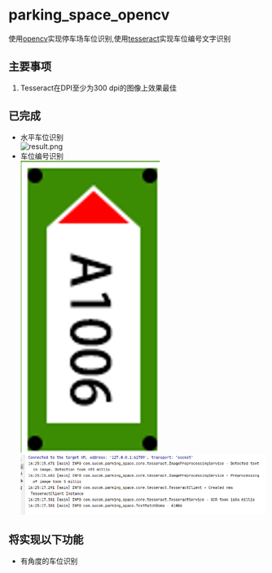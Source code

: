# parking_space_opencv

使用[opencv](https://github.com/bytedeco/javacpp-presets/tree/master/opencv)实现停车场车位识别,使用[tesseract](https://github.com/bytedeco/javacpp-presets/tree/master/tesseract)实现车位编号文字识别

## 主要事项
1. Tesseract在DPI至少为300 dpi的图像上效果最佳
## 已完成

+ 水平车位识别  
![result.png](https://github.com/githubwyj/parking_space_opencv/blob/master/screenshot/result.png?raw=true)
+ 车位编号识别  
![1.png](https://raw.githubusercontent.com/githubwyj/parking_space_opencv/master/src/main/resources/images/text/1.png)  
![txt-result.png](https://github.com/githubwyj/parking_space_opencv/blob/master/screenshot/txt-result.png?raw=true)

## 将实现以下功能

+ 有角度的车位识别


